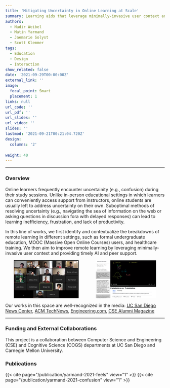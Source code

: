 ```yaml
---
title: 'Mitigating Uncertainty in Online Learning at Scale'
summary: Learning aids that leverage minimally-invasive user context and provide timely AI and peer support.
authors: 
  - Nadir Weibel
  - Matin Yarmand
  - Jaemarie Solyst
  - Scott Klemmer
tags:
  - Education
  - Design
  - Interaction
show_related: false
date: '2021-09-29T00:00:00Z'
external_link: ''
image:
  focal_point: Smart
  placement: 1
links: null
url_code: ''
url_pdf: ''
url_slides: ''
url_video: ''
slides: ''
lastmod: '2021-09-21T00:21:04.720Z'
design:
  columns: '2'

weight: 40
---
```

 
------
### Overview
Online learners frequently encounter uncertainity (e.g., confusion) during their study sessions. Unlike in-person educational settings in which learners can conveniently access support from instructors, online students are usually left to address uncertainty on their own. Suboptimal methods of resolving uncertainty (e.g., navigating the sea of information on the web or asking questions in discussion fora with delayed responses) can lead to learning inefficiency, frustration, and lack of productivity.

In this line of works, we first identify and contextualize the breakdowns of remote learning in different settings, such as formal undergraduate education, MOOC (Massive Open Online Courses) users, and healthcare training. We then aim to improve remote learning by leveraging minimally-invasive user context and providing timely AI and peer support. 

<div style="display: flex; justify-content:space-around; align-items: center;">
<img src="teaser1.png" style="height: 120px;"> 
<img src="teaser2.png" style="height: 120px;"> 
</div>  

Our works in this space are well-recognized in the media: <a href="https://ucsdnews.ucsd.edu/feature/it-feels-like-im-talking-into-a-void-how-do-we-improve-the-virtual-classroom">UC San Diego News Center</a>, <a href="https://technews.acm.org/archives.cfm?fo=2021-06-jun/jun-14-2021.html">ACM TechNews</a>, <a href="https://www.engineering.com/story/student-research-aims-to-improve-nonverbal-communication-in-virtual-classrooms">Engineering.com</a>, <a href="https://csealumnimagazine.ucsd.edu/the-ongoing-pandemic-challenge">CSE Alumni Magazine</a>  

------

### Funding and External Collaborations

This project is a collaboration between Computer Science and Engineering (CSE) and Cognitive Science (COGS) departments at UC San Diego and Carnegie Mellon University.


### Publications

{{< cite page="/publication/yarmand-2021-feels" view="1" >}}
{{< cite page="/publication/yarmand-2021-confusion" view="1" >}}

